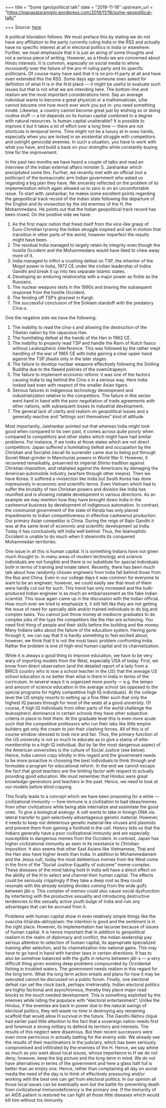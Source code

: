 +++
title = "Some (geo)political talk"
date = "2019-11-18"
upstream_url = "https://manasataramgini.wordpress.com/2019/11/18/some-geopolitical-talk/"

+++
Source: [here](https://manasataramgini.wordpress.com/2019/11/18/some-geopolitical-talk/).

A political bloviation follows: We must preface this by stating we do not have any affiliation to the party currently ruling India or the RSS and actually have no specific interest at all in electoral politics in India or elsewhere. Further, we must emphasize that it is just an airing of some thoughts and not a serious piece of writing. However, as a Hindu we are concerned about Hindu interests. It is common, especially on social media to whine *incessantly* over the failure of the pro-H ruling party and its specific politicians. Of course many have said that it is no pro-H party at all and have even extended this the RSS. Some days ago someone even asked for definition of what H is in the first place — it might be useful to evaluate such issues but that is not what we are intending here. The bottom-line and realism are the most important considerations here. Say an average individual wants to become a great physicist or a mathematician, s/he cannot become one how much ever work you put in: you need something innate. Likewise, a country cannot become great just by wishing so or doing routine stuff — a lot depends on its human capital combined to a degree with natural resources. Is human capital unalterable? It is possible to improve it but it takes a lot of effort over a long time — there are not shortcuts in temporal terms. Time might not be a luxury at in ones hands, especially when you are locked in an existential struggle with competitors and outright genocidal enemies. In such a situation, you have to work with what you have, and build a base on your strengths while constantly buying time for the improvement.

In the past two months we have heard a couple of talks and read an interview of the Indian external affairs minister S. Jaishankar which precipitated some this. Further, we recently met with an official (not a politician) of the bureaucratic arm Indian government who asked us regarding a big plan they have. We sincerely reflected on the problem of its implementation which again allowed us to zero in on an uncomfortable issue. To start with Jaishankar, he makes some excellent points regarding the geopolitical track record of the Indian state following the departure of the English and its vivisection by the old enemies of the H, the Mohammedans. He points out that the Indian geopolitical track record has been mixed. On the positive side we have:  
1) As the first major nation that freed itself from the vice-like grasp of Euro-Christian tyranny the Indian struggle inspired and set in motion that transition in other parts of the world, however imperfect the results might have been.  
2) The residual India managed to largely retain its integrity even though the hostile Occident and the Mohammedans would have liked to chew away more of it.  
3) India managed to inflict a crushing defeat on TSP, the inheritor of the Mogol power in India, 1972 CE under the civilian leadership of Indira Gandhi and break it up into two separate Islamic states.  
4) Developing an enduring relationship with a major power as fickle as the Russians.  
5) The nuclear weapons tests in the 1990s and braving the subsequent response from the hostile Occident.  
6) The fending off TSP’s ghazwat in Kargil.  
7) The successful conclusion of the Doklam standoff with the predatory Cīna-s.

One the negative side we have the following:  
1) The inability to read the cīna-s and allowing the destruction of the Tibetan nation by the rapacious Han.  
2) The humiliating defeat at the hands of the Han in 1962 CE.  
3) The inability to properly read TSP and handle the Rann of Kutch fiasco without Leukospheric interference. This was followed by the rather inept handling of the war of 1965 CE with India gaining a clear upper hand against the TSP jihadis only in the later stages.  
4) The failure to develop nuclear weapons effectively following the Smiling Buddha due to the flawed policies of the svamūtrapeyin.  
5) The failure to implement economic reform: it was one of the factors causing India to lag behind the Cīna-s in a serious way. Here India looked bad even with respect of the smaller Asian tigers.  
6) Serious failures in indigenous technology development and industrialization relative to the competitors. The failure in this sector went hand in hand with the poor negotiation of trade agreements with other nations, with subsequent losses to industrial development.  
7) The general lack of clarity and realism on geopolitical issues and a generally reactive and “lettings sort themselves” kind of attitude.

Most importantly, Jaishankar pointed out that whereas India might look good when compared to its own past, it comes across quite poorly when compared to competitors and other states which might have had similar problems. For instance, if we looks at those states which are not direct competitors: Japan suffered a humiliating defeat and occupation by the Christian and Socialist (recall its surrender came due to being put through Soviet Meat-grinder in Manchuria) powers in World War II. However, it recovered remarkably, preserved its imperial Shinto tradition against Christian imposition, and retaliated against the Americans by damaging the American automobile industry (warfare through other means). Then we have Korea. It suffered a vivisection like India but South Korea has done impressively in economic and scientific terms. Even Vietnam which had to suffer the brutality of two Christian powers and division like India has reunified and is showing notable development in various directions. As an example we may mention how they have brought down India in the cashewnut business by development of indigenous automation. In contrast, the communist government of the state of Kerala has only placed impediments to Indian competitiveness in effective cashewnut production. Our primary Asian competitor is China. During the reign of Rajiv Gandhi it was at the same level of economic and scientific development as India. Today it has conclusively left India well behind. Thus, the Islamophilic Occident is unable to do much when it steamrolls its conquered Mohammedan territories.

One issue in all this is human capital. It is something Indians have not given much thought to. In many areas of modern technology and science individuals are not fungible and there is no substitute for special individuals both in terms of training and innate talent. Recently, there has been much talk about how randomly chosen engineers from India fall behind those from the Rus and China. Even in our college days it was common for everyone to want to be an engineer; however, we could easily see that most of them were hardly cut out for such. This trend has only increased and the bulk-produced Indian engineer is as much an embarrassment as the fake Indian scientist. This issue again came up in the discussion with the Indian official. How much ever we tried to emphasize it, it still felt like they are not getting the issue of need for specially able and/or trained individuals to do big and complex tasks. You cannot just throw money at mediocre graduates to do complex jobs of the type the competitors like the Han are achieving. You need first thing of people and their skills before the building and the money. Many Indians talks about the failure of the education system. Having gone through it, we can say that it is hardly something to feel excited about; however, we think that it is not the most basic problem confronting India. Rather the problem is one of high-end human capital and its channelization.

While it is always a good thing to improve education, we have to be very wary of importing models from the West, especially USA of today. First, we know from direct observation (and the detailed report of a lady from a BRICS country who is now a school teacher in the US) that the average US school education is no better than what is there in India in terms of the curriculum. In several ways it is organized more poorly — e.g. the tempo and amount of science education in the average school (as opposed to the special programs for highly competitive high IQ individuals). At the college level the US simply resorts to setting up a fine filter such that only the highest IQ passes through for most of the seats at a good university. Of course, if high IQ individuals from other parts of the world challenge the leukospheric dominance in certain schools they have other subjective criteria in place to limit them. At the graduate level this is even more acute such that the competitive professors who run their labs like little empire builders get only the cream to join their clashing forces. All of this is of course window-dressed to look nice and fair. Thus, the primary function of the US university is not so much to educate as to give a stamp of elite-membership to a high IQ individual. But by far the most dangerous aspect of the American universities is the culture of Social Justice (see below). Hence, India cannot copy blindly in this regard and the government needs to be more proactive in choosing the best individuals to think through and formulate a program for educational reform. In the end we cannot escape the fact that good teachers are the limiting factor with respect to actually providing good education. We must remember that Hindus were great knowledge-generators and teachers in the past. Hence, we need to look at our models before blind copying.

This finally leads to a concept which we have been proposing for a while — civilizational immunity — how immune is a civilization to bad ideas/memes from other civilizations while being able internalize and assimilate the good ones. To give a biological analogy: A cell wants to take in foreign DNA via lateral transfer to gain selectively advantageous genetic material. However, it needs to keep out deleterious genetic material like viruses and plasmids and prevent them from gaining a foothold in the cell. History tells us that the Indians generally have a poor civilizational immunity and are especially susceptible to dangerous memes from the Occident. In contrast, Japan has higher civilizational immunity as seen in its resistance to Christian imposition. It also seems that other East Asians like Vietnamese, Thai and the Han also have higher levels than India. In addition to Mohammedanism and the Jesus cult, today the most deleterious memes from the West come in the form of the “Social Justice-Equality of outcome” meme-complex. These diseases of the mind taking hold in India will have a direct effect on the ability of the H to select and channel their human capital. The effects could be seriously cripplingly if they take a deep root as they could resonate with the already existing divides coming from the wide gulfs between jāti-s. This complex of memes could also cause social dysfunction by interfering with the productive sexuality and introducing destructive tendencies to the sexually active youth bulge of India and ruin any advantages that can be accrued from it.

Problems with human capital show in even relatively simple things like the svaccha-bhārata-abhiyānam: the intention is good and the sentiment is in the right place. However, its implementation has lacunae because of issues of human capital. It is hence important that in addition to geopolitical realism in the realm of diplomacy and conflict, the Indian leadership pay serious attention to selection of human capital, its appropriate specialized training after selection, and its channelization into national gains. This may have to go hand in hand with harsher laws in certain directions. It has to also be somehow balanced with the gulfs in returns between jāti-s — a very difficult thing given existing deep problems compounded by Occidental fishing in troubled waters. The government needs realism in this regard for the long term. What the long term action entails and plans for how it may be executed cannot be discussed on a public forum. Finally, one electoral defeat can set the clock back, perhaps irretrievably. Indian electoral politics are highly factional and asynchronous, thereby they place major road blocks to the much needed development. This is something exploited by the enemies while lulling the populace with “electoral entertainment”. Unlike the Hindus, if the enemies are back in power due to the natural swings of electoral politics, they will waste no time in destroying any remaining scaffold that would allow H survival in the future. The Gandhi-Nehru clique had earlier paid little attention to the fact that a sovereign nation needs first and foremost a strong military to defend its territory and interests. The results of this neglect were disastrous. But their recent successors were even more pernicious in actually batting for the enemy side. We already see the results of their machinations in the judiciary, which has been seriously compromised and infiltrated by the enemies of the H. Hence, we say whine as much as you want about local issues, whose importance to H we do not deny; however, keep the big picture and the long-term in mind. We do not have alternatives in terms of the government and here a glass half full is better than an empty one. Hence, rather than complaining all day on social media the need of the day is to think of effectively pressuring and/or working with the best one can get from electoral politics. In our opinion all those local issues can be eventually won but the battle for preventing death from civilizational immunodeficiency is the primary one. If the immunity of an AIDS patient is restored he can fight all those little diseases which would kill him without his immunity.

